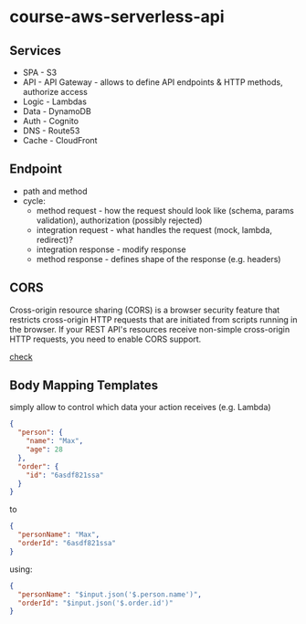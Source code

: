 # course-aws-serverless-api

## Services

- SPA - S3
- API - API Gateway - allows to define API endpoints & HTTP methods, authorize access
- Logic - Lambdas
- Data - DynamoDB
- Auth - Cognito
- DNS - Route53
- Cache - CloudFront

## Endpoint

- path and method
- cycle:
    - method request - how the request should look like (schema, params validation), authorization (possibly rejected)
    - integration request - what handles the request (mock, lambda, redirect)?
    - integration response - modify response
    - method response - defines shape of the response (e.g. headers)

## CORS

Cross-origin resource sharing (CORS) is a browser security feature that restricts cross-origin HTTP requests that are
initiated from scripts running in the browser. If your REST API's resources receive non-simple cross-origin HTTP
requests, you need to enable CORS support.

[check](https://docs.aws.amazon.com/apigateway/latest/developerguide/how-to-cors.html)

## Body Mapping Templates

simply allow to control which data your action receives (e.g. Lambda)

```json
{
  "person": {
    "name": "Max",
    "age": 28
  },
  "order": {
    "id": "6asdf821ssa"
  }
}
```

to

```json
{
  "personName": "Max",
  "orderId": "6asdf821ssa"
}
```

using:

```json
{
  "personName": "$input.json('$.person.name')",
  "orderId": "$input.json('$.order.id')"
}
```

